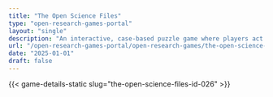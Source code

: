 ```yaml
---
title: "The Open Science Files"
type: "open-research-games-portal"
layout: "single"
description: "An interactive, case-based puzzle game where players act as open science investigators. They solve four interconnected “case files” (Licensing, Data, Choosin..."
url: "/open-research-games-portal/open-research-games/the-open-science-files-id-026/"
date: "2025-01-01"
draft: false
---
```


{{< game-details-static slug="the-open-science-files-id-026" >}}
